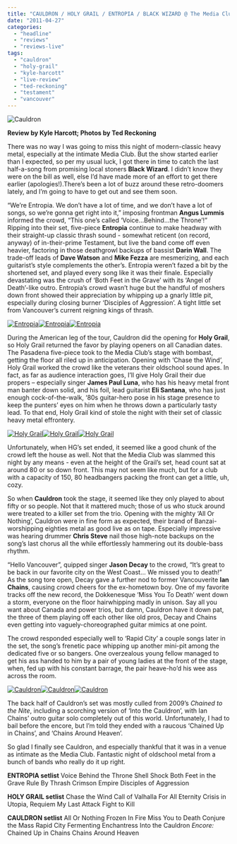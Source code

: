 ```yaml
---
title: "CAULDRON / HOLY GRAIL / ENTROPIA / BLACK WIZARD @ The Media Club, Vancouver BC, April 19, 2011"
date: "2011-04-27"
categories: 
  - "headline"
  - "reviews"
  - "reviews-live"
tags: 
  - "cauldron"
  - "holy-grail"
  - "kyle-harcott"
  - "live-review"
  - "ted-reckoning"
  - "testament"
  - "vancouver"
---
```


![](http://www.hellbound.ca/wp-content/uploads/2011/04/cauldron1-595x396.jpg "Cauldron")

**Review by Kyle Harcott; Photos by Ted Reckoning**

There was no way I was going to miss this night of modern-classic heavy metal, especially at the intimate Media Club. But the show started earlier than I expected, so per my usual luck, I got there in time to catch the last half-a-song from promising local stoners **Black Wizard**. I didn’t know they were on the bill as well, else I’d have made more of an effort to get there earlier (apologies!).There’s been a lot of buzz around these retro-doomers lately, and I’m going to have to get out and see them soon.

“We’re Entropia. We don’t have a lot of time, and we don’t have a lot of songs, so we’re gonna get right into it,” imposing frontman **Angus Lummis** informed the crowd, “This one’s called ‘Voice…Behind…the Throne’!” Ripping into their set, five-piece **Entropia** continue to make headway with their straight-up classic thrash sound - somewhat reticent (on record, anyway) of in-their-prime Testament, but live the band come off even heavier, factoring in those deathgrowl backups of bassist **Darin Wall**. The trade-off leads of **Dave Watson** and **Mike Fezza** are mesmerizing, and each guitarist’s style complements the other’s. Entropia weren’t fazed a bit by the shortened set, and played every song like it was their finale. Especially devastating was the crush of ‘Both Feet in the Grave’ with its ‘Angel of Death’-like outro. Entropia’s crowd wasn’t huge but the handful of moshers down front showed their appreciation by whipping up a gnarly little pit, especially during closing burner ‘Disciples of Aggression’. A tight little set from Vancouver’s current reigning kings of thrash.

[![](http://www.hellbound.ca/wp-content/uploads/2011/04/entropia1-150x150.jpg "Entropia")](http://www.hellbound.ca/wp-content/uploads/2011/04/entropia1.jpg)[![](http://www.hellbound.ca/wp-content/uploads/2011/04/entropia2-150x150.jpg "Entropia")](http://www.hellbound.ca/wp-content/uploads/2011/04/entropia2.jpg)[![](http://www.hellbound.ca/wp-content/uploads/2011/04/entropia3-150x150.jpg "Entropia")](http://www.hellbound.ca/wp-content/uploads/2011/04/entropia3.jpg)

During the American leg of the tour, Cauldron did the opening for **Holy Grail**, so Holy Grail returned the favor by playing openers on all Canadian dates. The Pasadena five-piece took to the Media Club’s stage with bombast, getting the floor all riled up in anticipation. Opening with ‘Chase the Wind’, Holy Grail worked the crowd like the veterans their oldschool sound apes. In fact, as far as audience interaction goes, I’ll give Holy Grail their due propers – especially singer **James Paul Luna**, who has his heavy metal front man banter down solid, and his foil, lead guitarist **Eli Santana**, who has just enough cock-of-the-walk, ‘80s guitar-hero pose in his stage presence to keep the punters’ eyes on him when he throws down a particularly tasty lead. To that end, Holy Grail kind of stole the night with their set of classic heavy metal effrontery.

[![](http://www.hellbound.ca/wp-content/uploads/2011/04/holygrail1-150x150.jpg "Holy Grail")](http://www.hellbound.ca/wp-content/uploads/2011/04/holygrail1.jpg)[![](http://www.hellbound.ca/wp-content/uploads/2011/04/holygrail2-150x150.jpg "Holy Grail")](http://www.hellbound.ca/wp-content/uploads/2011/04/holygrail2.jpg)[![](http://www.hellbound.ca/wp-content/uploads/2011/04/holygrail3-150x150.jpg "Holy Grail")](http://www.hellbound.ca/wp-content/uploads/2011/04/holygrail3.jpg)

Unfortunately, when HG’s set ended, it seemed like a good chunk of the crowd left the house as well. Not that the Media Club was slammed this night by any means - even at the height of the Grail’s set, head count sat at around 80 or so down front. This may not seem like much, but for a club with a capacity of 150, 80 headbangers packing the front can get a little, uh, cozy.

So when **Cauldron** took the stage, it seemed like they only played to about fifty or so people. Not that it mattered much; those of us who stuck around were treated to a killer set from the trio. Opening with the mighty ‘All Or Nothing’, Cauldron were in fine form as expected, their brand of Banzai-worshipping eighties metal as good live as on tape. Especially impressive was hearing drummer **Chris Steve** nail those high-note backups on the song’s last chorus all the while effortlessly hammering out its double-bass rhythm.

“Hello Vancouver”, quipped singer **Jason Decay** to the crowd, “It’s great to be back in our favorite city on the West Coast… We missed you to death!” As the song tore open, Decay gave a further nod to former Vancouverite **Ian Chains**, causing crowd cheers for the ex-hometown boy. One of my favorite tracks off the new record, the Dokkenesque ‘Miss You To Death’ went down a storm, everyone on the floor hairwhipping madly in unison. Say all you want about Canada and power trios, but damn, Cauldron have it down pat, the three of them playing off each other like old pros, Decay and Chains even getting into vaguely-choreographed guitar mimics at one point.

The crowd responded especially well to ‘Rapid City’ a couple songs later in the set, the song’s frenetic pace whipping up another mini-pit among the dedicated five or so bangers. One overzealous young fellow managed to get his ass handed to him by a pair of young ladies at the front of the stage, when, fed up with his constant barrage, the pair heave-ho’d his wee ass across the room.

[![](http://www.hellbound.ca/wp-content/uploads/2011/04/cauldron2-150x150.jpg "Cauldron")](http://www.hellbound.ca/wp-content/uploads/2011/04/cauldron2.jpg)[![](http://www.hellbound.ca/wp-content/uploads/2011/04/cauldron3-150x150.jpg "Cauldron")](http://www.hellbound.ca/wp-content/uploads/2011/04/cauldron3.jpg)[![](http://www.hellbound.ca/wp-content/uploads/2011/04/cauldron4-150x150.jpg "Cauldron")](http://www.hellbound.ca/wp-content/uploads/2011/04/cauldron4.jpg)

The back half of Cauldron’s set was mostly culled from 2009’s _Chained to the Nite_, including a scorching version of ‘Into the Cauldron’, with Ian Chains’ outro guitar solo completely out of this world. Unfortunately, I had to bail before the encore, but I’m told they ended with a raucous ‘Chained Up in Chains’, and ‘Chains Around Heaven’.

So glad I finally see Cauldron, and especially thankful that it was in a venue as intimate as the Media Club. Fantastic night of oldschool metal from a bunch of bands who really do it up right.

**ENTROPIA setlist** Voice Behind the Throne Shell Shock Both Feet in the Grave Rule By Thrash Crimson Empire Disciples of Aggression

**HOLY GRAIL setlist** Chase the Wind Call of Valhalla For All Eternity Crisis in Utopia, Requiem My Last Attack Fight to Kill

**CAULDRON setlist** All Or Nothing Frozen In Fire Miss You to Death Conjure the Mass Rapid City Fermenting Enchantress Into the Cauldron _Encore:_ Chained Up in Chains Chains Around Heaven
